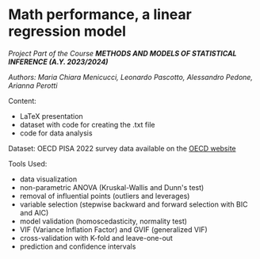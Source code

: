 # Math performance, a linear regression model

_Project Part of the Course __METHODS AND MODELS OF STATISTICAL INFERENCE (A.Y. 2023/2024)___

_Authors: Maria Chiara Menicucci, Leonardo Pascotto, Alessandro Pedone, Arianna Perotti_

Content:
- LaTeX presentation
- dataset with code for creating the .txt file
- code for data analysis

Dataset: OECD PISA 2022 survey data available on the [OECD website](https://www.oecd.org/pisa/data/)

Tools Used:
- data visualization
- non-parametric ANOVA (Kruskal-Wallis and Dunn's test)
- removal of influential points (outliers and leverages)
- variable selection (stepwise backward and forward selection with BIC and AIC)
- model validation (homoscedasticity, normality test)
- VIF (Variance Inflation Factor) and GVIF (generalized VIF)
- cross-validation with K-fold and leave-one-out
- prediction and confidence intervals





